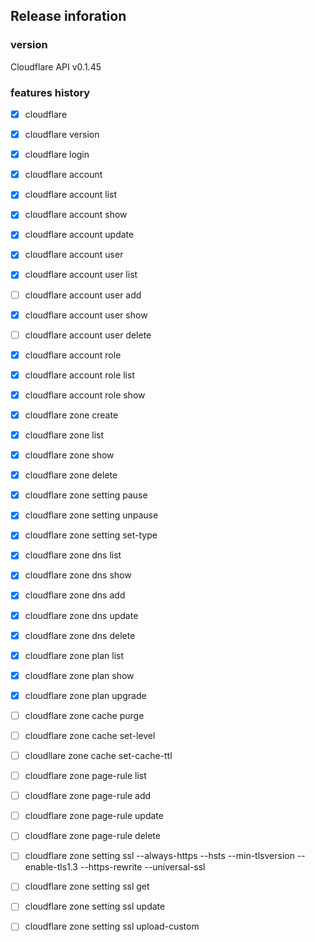 ## Release inforation

### version
Cloudflare API v0.1.45

### features history

- [x] cloudflare
- [x] cloudflare version
- [x] cloudflare login

- [x] cloudflare account
- [x] cloudflare account list
- [x] cloudflare account show
- [x] cloudflare account update

- [x] cloudflare account user
- [x] cloudflare account user list
- [ ] cloudflare account user add
- [x] cloudflare account user show
- [ ] cloudflare account user delete

- [x] cloudflare account role
- [x] cloudflare account role list
- [x] cloudflare account role show



- [x] cloudflare zone create
- [x] cloudflare zone list
- [x] cloudflare zone show
- [x] cloudflare zone delete

- [x] cloudflare zone setting pause
- [x] cloudflare zone setting unpause
- [x] cloudflare zone setting set-type


- [x] cloudflare zone dns list
- [x] cloudflare zone dns show
- [x] cloudflare zone dns add
- [x] cloudflare zone dns update
- [x] cloudflare zone dns delete

- [x] cloudflare zone plan list
- [x] cloudflare zone plan show
- [x] cloudflare zone plan upgrade

- [ ] cloudflare zone cache purge
- [ ] cloudflare zone cache set-level
- [ ] cloudllare zone cache set-cache-ttl

- [ ] cloudflare zone page-rule list
- [ ] cloudflare zone page-rule add
- [ ] cloudflare zone page-rule update
- [ ] cloudflare zone page-rule delete

- [ ] cloudflare zone setting ssl --always-https --hsts --min-tlsversion --enable-tls1.3 --https-rewrite --universal-ssl
- [ ] cloudflare zone setting ssl get
- [ ] cloudflare zone setting ssl update
- [ ] cloudflare zone setting ssl upload-custom